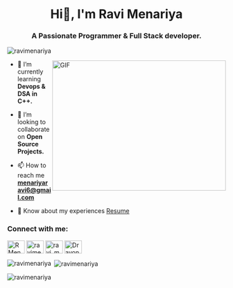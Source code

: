 <h1 align="center">Hi👋, I'm Ravi Menariya</h1>
<h3 align="center">A Passionate Programmer & Full Stack developer.</h3>

<p align="left"> <img src="https://komarev.com/ghpvc/?username=ravimenariya&label=Profile%20views&color=0e75b6&style=flat" alt="ravimenariya" /> </p>

 <img align="right" top="500" height="300" width="400" alt="GIF" src="codingg.gif">

- 🌱 I’m currently learning **Devops & DSA in C++.**

- 👯 I’m looking to collaborate on **Open Source Projects.**

- 📫 How to reach me **menariyaravi6@gmail.com**

- 📄 Know about my experiences [Resume](https://drive.google.com/file/d/1qZmFYU7U0LUVosa2-OMkE7bzujnwHLGX/view?usp=sharing)

<h3 align="left">Connect with me:</h3>
<p align="left">
<a href="https://x.com/RMenariya64313" target="_blank"><img align="center" src="https://raw.githubusercontent.com/rahuldkjain/github-profile-readme-generator/master/src/images/icons/Social/twitter.svg" alt="RMenariya64313" height="30" width="40" /></a>
<a href="https://www.linkedin.com/in/ravimenariya/" target="_blank"><img align="center" src="https://raw.githubusercontent.com/rahuldkjain/github-profile-readme-generator/master/src/images/icons/Social/linked-in-alt.svg" alt="ravimenariya" height="30" width="40" /></a>
<a href="https://www.instagram.com/ravi_menariya99/" target="_blank"><img align="center" src="https://raw.githubusercontent.com/rahuldkjain/github-profile-readme-generator/master/src/images/icons/Social/instagram.svg" alt="ravi_menariya99" height="30" width="40" /></a>
<a href="https://leetcode.com/u/Dravon/" target="_blank"><img align="center" src="https://raw.githubusercontent.com/rahuldkjain/github-profile-readme-generator/master/src/images/icons/Social/leet-code.svg" alt="Dravon" height="30" width="40" /></a>
</p>

<p><img align="left" src="https://github-readme-stats.vercel.app/api/top-langs?username=ravimenariya&show_icons=true&locale=en&layout=compact" alt="ravimenariya" /></p>

<p>&nbsp;<img align="center" src="https://github-readme-stats.vercel.app/api?username=ravimenariya&show_icons=true&locale=en" alt="ravimenariya" /></p>

<p><img align="center" src="https://github-readme-streak-stats.herokuapp.com/?user=ravimenariya&" alt="ravimenariya" /></p>
